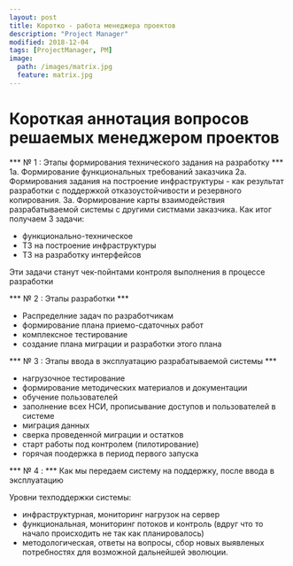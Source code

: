 ```yaml
---
layout: post
title: Коротко - работа менеджера проектов
description: "Project Manager"
modified: 2018-12-04
tags: [ProjectManager, PM]
image:
  path: /images/matrix.jpg
  feature: matrix.jpg
---
```

# Короткая аннотация вопросов решаемых менеджером проектов

*** № 1 : Этапы формирования технического задания на разработку ***
1а. Формирование функциональных требований заказчика
2а. Формирования задания на построение инфраструктуры - как результат разработки с поддержкой отказоустойчивости и резервного копирования.
3а. Формирование карты взаимодействия разрабатываемой системы с другими систмами заказчика.
Как итог получаем  3 задачи: 
- функционально-техническое
- ТЗ на построение инфраструктуры
- ТЗ на разработку интерфейсов

Эти задачи станут чек-пойнтами контроля выполнения в процессе разработки

*** № 2 : Этапы разработки ***
- Распределние задач по разработчикам
- формирование плана приемо-сдаточных работ
- комплексное тестирование 
- создание плана миграции и разработки этого плана

*** № 3 : Этапы ввода в эксплуатацию разрабатываемой системы ***
- нагрузочное тестирование
- формирование методических материалов и документации
- обучение пользователей
- заполнение всех НСИ, прописывание доступов и пользователей в системе
- миграция данных
- сверка проведенной миграции и остатков
- старт работы под контролем (пилотирование)
- горячая поодержка в период первого запуска

*** № 4 : ***
Как мы передаем систему на поддержку, после ввода в эксплуатацию

Уровни техподдержки системы:
- инфраструктурная, мониторинг нагрузок на сервер
- функциональная, мониторинг потоков и контроль (вдруг что то начало происходить не так как планировалось)
- методологическая, ответы на вопросы, сбор новых выявленых потребностях для возможной дальнейшей эволюции.


